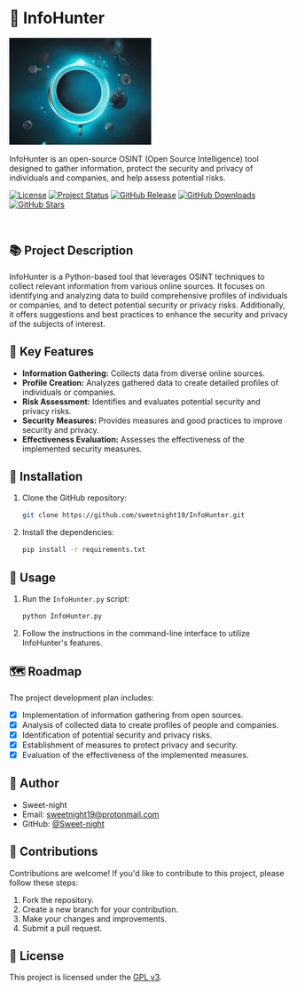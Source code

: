 # 🔎 InfoHunter

![InfoHunter Logo](images/logo1.png)

InfoHunter is an open-source OSINT (Open Source Intelligence) tool designed to gather information, protect the security and privacy of individuals and companies, and help assess potential risks.

[![License](https://img.shields.io/github/license/sweetnight19/InfoHunter)](https://www.gnu.org/licenses/gpl-3.0.en.html)
[![Project Status](https://img.shields.io/badge/Status-In%20Development-yellow.svg)](https://github.com/sweetnight19/InfoHunter)
[![GitHub Release](https://img.shields.io/github/v/release/sweetnight19/InfoHunter)](https://github.com/sweetnight19/InfoHunter/releases)
[![GitHub Downloads](https://img.shields.io/github/downloads/sweetnight19/InfoHunter/total)](https://github.com/sweetnight19/InfoHunter/releases)
[![GitHub Stars](https://img.shields.io/github/stars/sweetnight19/InfoHunter?style=plastic)](https://github.com/sweetnight19/InfoHunter/stargazers)

&nbsp;

## 📚 Project Description

InfoHunter is a Python-based tool that leverages OSINT techniques to collect relevant information from various online sources. It focuses on identifying and analyzing data to build comprehensive profiles of individuals or companies, and to detect potential security or privacy risks. Additionally, it offers suggestions and best practices to enhance the security and privacy of the subjects of interest.

## 🚀 Key Features

* **Information Gathering:** Collects data from diverse online sources.
* **Profile Creation:** Analyzes gathered data to create detailed profiles of individuals or companies.
* **Risk Assessment:** Identifies and evaluates potential security and privacy risks.
* **Security Measures:** Provides measures and good practices to improve security and privacy.
* **Effectiveness Evaluation:** Assesses the effectiveness of the implemented security measures.

## 🔧 Installation

1. Clone the GitHub repository:

    ```bash
    git clone https://github.com/sweetnight19/InfoHunter.git
    ```

2. Install the dependencies:

    ```bash
    pip install -r requirements.txt
    ```

## 📖 Usage

1. Run the `InfoHunter.py` script:

    ```bash
    python InfoHunter.py
    ```

2. Follow the instructions in the command-line interface to utilize InfoHunter's features.

## 🗺️ Roadmap

The project development plan includes:

* [x] Implementation of information gathering from open sources.
* [x] Analysis of collected data to create profiles of people and companies.
* [x] Identification of potential security and privacy risks.
* [x] Establishment of measures to protect privacy and security.
* [x] Evaluation of the effectiveness of the implemented measures.

## 👤 Author

* Sweet-night
* Email: [sweetnight19@protonmail.com](mailto:sweetnight19@protonmail.com)
* GitHub: [@Sweet-night](https://github.com/sweetnight19)

## 🤝 Contributions

Contributions are welcome! If you'd like to contribute to this project, please follow these steps:

1. Fork the repository.
2. Create a new branch for your contribution.
3. Make your changes and improvements.
4. Submit a pull request.

## 📜 License

This project is licensed under the [GPL v3](https://www.gnu.org/licenses/gpl-3.0.en.html).
